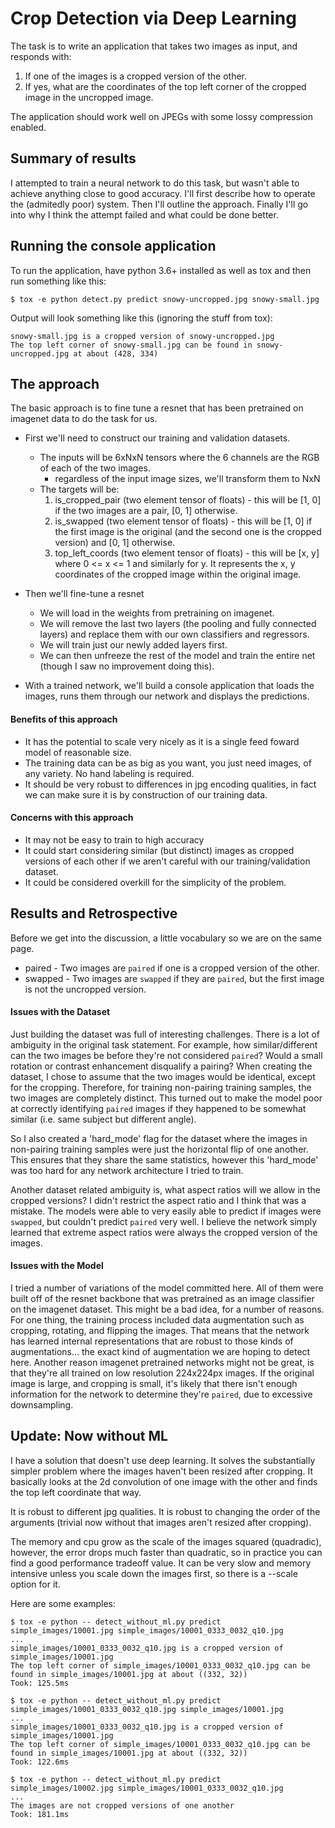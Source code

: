 # Crop Detection via Deep Learning

The task is to write an application that takes two images as input, and responds with:

1. If one of the images is a cropped version of the other.
2. If yes, what are the coordinates of the top left corner of the cropped image in the uncropped image.

The application should work well on JPEGs with some lossy compression enabled.

## Summary of results

I attempted to train a neural network to do this task, but wasn't able to achieve anything close
to good accuracy.  I'll first describe how to operate the (admitedly poor) system.  Then I'll outline the approach.
Finally I'll go into why I think the attempt failed and what could be done better.

## Running the console application

To run the application, have python 3.6+ installed as well as tox and then run something like this:

```
$ tox -e python detect.py predict snowy-uncropped.jpg snowy-small.jpg
```

Output will look something like this (ignoring the stuff from tox):

```
snowy-small.jpg is a cropped version of snowy-uncropped.jpg
The top left corner of snowy-small.jpg can be found in snowy-uncropped.jpg at about (428, 334)
```

## The approach

The basic approach is to fine tune a resnet that has been pretrained on imagenet data to do the task for us.
  * First we'll need to construct our training and validation datasets.
    - The inputs will be 6xNxN tensors where the 6 channels are the RGB of each of the two images.
      * regardless of the input image sizes, we'll transform them to NxN
    - The targets will be:
      1) is_cropped_pair (two element tensor of floats) - this will be [1, 0] if the two images are a pair, [0, 1]
      otherwise.
      2) is_swapped (two element tensor of floats) - this will be [1, 0] if the first image is the original (and
      the second one is the cropped version) and [0, 1] otherwise.
      3) top_left_coords (two element tensor of floats) - this will be [x, y] where 0 <= x <= 1 and similarly for y.
      It represents the x, y coordinates of the cropped image within the original image.

  * Then we'll fine-tune a resnet
    - We will load in the weights from pretraining on imagenet.
    - We will remove the last two layers (the pooling and fully connected layers) and replace them with our own
      classifiers and regressors.
    - We will train just our newly added layers first.
    - We can then unfreeze the rest of the model and train the entire net (though I saw no improvement doing this).

  * With a trained network, we'll build a console application that loads the images, runs them through our network and
    displays the predictions.

#### Benefits of this approach

* It has the potential to scale very nicely as it is a single feed foward model of reasonable size.
* The training data can be as big as you want, you just need images, of any variety.  No hand labeling is required.
* It should be very robust to differences in jpg encoding qualities, in fact we can make sure it is by construction of
  our training data.

#### Concerns with this approach

* It may not be easy to train to high accuracy
* It could start considering similar (but distinct) images as cropped versions of each other if we aren't careful with
  our training/validation dataset.
* It could be considered overkill for the simplicity of the problem.

## Results and Retrospective

Before we get into the discussion, a little vocabulary so we are on the same page.

  * paired - Two images are `paired` if one is a cropped version of the other.
  * swapped - Two images are `swapped` if they are `paired`, but the first image is not the uncropped version.

#### Issues with the Dataset

Just building the dataset was full of interesting challenges.
There is a lot of ambiguity in the original task statement.
For example, how similar/different can the two images be before they're not considered `paired`?
Would a small rotation or contrast enhancement disqualify a pairing?
When creating the dataset, I chose to assume that the two images would be identical, except for the cropping.
Therefore, for training non-pairing training samples, the two images are completely distinct.
This turned out to make the model poor at correctly identifying `paired` images if they happened to be somewhat similar (i.e. same subject but different angle).

So I also created a 'hard_mode' flag for the dataset where the images in non-pairing training samples were just the horizontal flip of one another.
This ensures that they share the same statistics, however this 'hard_mode' was too hard for any network architecture I tried to train.

Another dataset related ambiguity is, what aspect ratios will we allow in the cropped versions?
I didn't restrict the aspect ratio and I think that was a mistake.
The models were able to very easily able to predict if images were `swapped`, but couldn't predict `paired` very well.
I believe the network simply learned that extreme aspect ratios were always the cropped version of the images.

#### Issues with the Model

I tried a number of variations of the model committed here.
All of them were built off of the resnet backbone that was pretrained as an image classifier on the imagenet dataset.
This might be a bad idea, for a number of reasons.
For one thing, the training process included data augmentation such as cropping, rotating, and flipping the images.
That means that the network has learned internal representations that are robust to those kinds of augmentations... the exact kind of augmentation we are hoping to detect here.
Another reason imagenet pretrained networks might not be great, is that they're all trained on low resolution 224x224px images.
If the original image is large, and cropping is small, it's likely that there isn't enough information for the network to determine they're `paired`, due to excessive downsampling.

## Update: Now without ML

I have a solution that doesn't use deep learning.
It solves the substantially simpler problem where the images haven't been resized after cropping.
It basically looks at the 2d convolution of one image with the other and finds the top left coordinate that way.

It is robust to different jpg qualities.
It is robust to changing the order of the arguments (trivial now without that images aren't resized after cropping).

The memory and cpu grow as the scale of the images squared (quadradic), however, the error drops much faster than
quadratic, so in practice you can find a good performance tradeoff value.
It can be very slow and memory intensive unless you scale down the images first, so there is a --scale option for it.

Here are some examples:

```
$ tox -e python -- detect_without_ml.py predict simple_images/10001.jpg simple_images/10001_0333_0032_q10.jpg
...
simple_images/10001_0333_0032_q10.jpg is a cropped version of simple_images/10001.jpg
The top left corner of simple_images/10001_0333_0032_q10.jpg can be found in simple_images/10001.jpg at about ((332, 32))
Took: 125.5ms
```

```
$ tox -e python -- detect_without_ml.py predict simple_images/10001_0333_0032_q10.jpg simple_images/10001.jpg
...
simple_images/10001_0333_0032_q10.jpg is a cropped version of simple_images/10001.jpg
The top left corner of simple_images/10001_0333_0032_q10.jpg can be found in simple_images/10001.jpg at about ((332, 32))
Took: 122.6ms
```

```
$ tox -e python -- detect_without_ml.py predict simple_images/10002.jpg simple_images/10001_0333_0032_q10.jpg
...
The images are not cropped versions of one another
Took: 181.1ms
```
